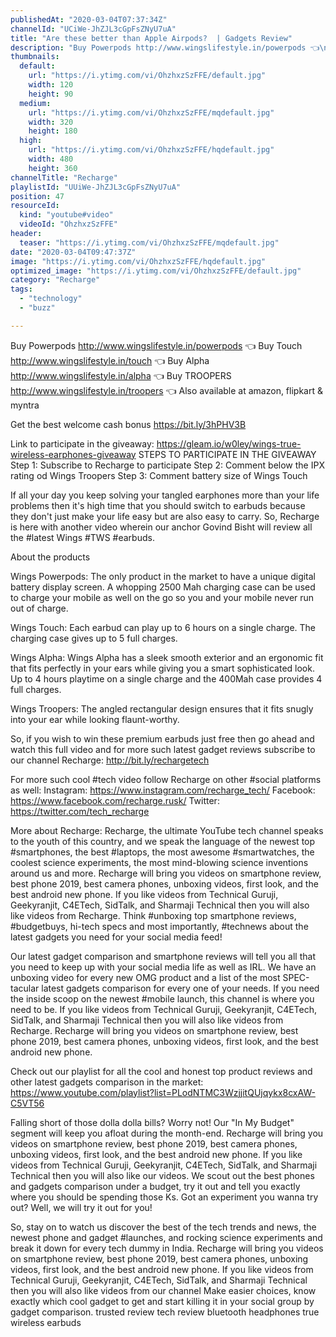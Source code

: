 ```yaml
---
publishedAt: "2020-03-04T07:37:34Z"
channelId: "UCiWe-JhZJL3cGpFsZNyU7uA"
title: "Are these better than Apple Airpods?  | Gadgets Review"
description: "Buy Powerpods http://www.wingslifestyle.in/powerpods 👈\nBuy Touch http://www.wingslifestyle.in/touch 👈\nBuy Alpha http://www.wingslifestyle.in/alpha 👈\nBuy TROOPERS http://www.wingslifestyle.in/troopers 👈\nAlso available at amazon, flipkart & myntra \n\nGet the best welcome cash bonus https://bit.ly/3hPHV3B\n\nLink to participate in the giveaway: https://gleam.io/w0ley/wings-true-wireless-earphones-giveaway \nSTEPS TO PARTICIPATE IN THE GIVEAWAY\nStep 1: Subscribe to Recharge to participate\nStep 2: Comment below the IPX rating od Wings Troopers\nStep 3: Comment battery size of Wings Touch\n\nIf all your day you keep solving your tangled earphones more than your life problems then it's high time that you should switch to earbuds because they don't just make your life easy but are also easy to carry. So, Recharge is here with another video wherein our anchor Govind Bisht will review all the #latest Wings #TWS #earbuds.\n\nAbout the products\n\nWings Powerpods: The only product in the market to have a unique digital battery display screen. A whopping 2500 Mah charging case can be used to charge your mobile as well on the go so you and your mobile never run out of charge. \n\nWings Touch: Each earbud can play up to 6 hours on a single charge. The charging case gives up to 5 full charges. \n\nWings Alpha: Wings Alpha has a sleek smooth exterior and an ergonomic fit that fits perfectly in your ears while giving you a smart sophisticated look. Up to 4 hours playtime on a single charge and the 400Mah case provides 4 full charges.\n\nWings Troopers: The angled rectangular design ensures that it fits snugly into your ear while looking flaunt-worthy. \n\nSo, if you wish to win these premium earbuds just free then go ahead and watch this full video and for more such latest gadget reviews subscribe to our channel Recharge: http://bit.ly/rechargetech\n\nFor more such cool #tech video follow Recharge on other #social platforms as well: Instagram: https://www.instagram.com/recharge_tech/ Facebook: https://www.facebook.com/recharge.rusk/ Twitter: https://twitter.com/tech_recharge\n\nMore about Recharge: Recharge, the ultimate YouTube tech channel speaks to the youth of this country, and we speak the language of the newest top #smartphones, the best #laptops, the most awesome #smartwatches, the coolest science experiments, the most mind-blowing science inventions around us and more. Recharge will bring you videos on smartphone review, best phone 2019, best camera phones, unboxing videos, first look, and the best android new phone. If you like videos from Technical Guruji, Geekyranjit, C4ETech, SidTalk, and Sharmaji Technical then you will also like videos from Recharge. Think #unboxing top smartphone reviews, #budgetbuys, hi-tech specs and most importantly, #technews about the latest gadgets you need for your social media feed!\n\nOur latest gadget comparison and smartphone reviews will tell you all that you need to keep up with your social media life as well as IRL. We have an unboxing video for every new OMG product and a list of the most SPEC-tacular latest gadgets comparison for every one of your needs. If you need the inside scoop on the newest #mobile launch, this channel is where you need to be. If you like videos from Technical Guruji, Geekyranjit, C4ETech, SidTalk, and Sharmaji Technical then you will also like videos from Recharge. Recharge will bring you videos on smartphone review, best phone 2019, best camera phones, unboxing videos, first look, and the best android new phone.\n\nCheck out our playlist for all the cool and honest top product reviews and other latest gadgets comparison in the market: https://www.youtube.com/playlist?list=PLodNTMC3WzjjitQUjqykx8cxAW-C5VT56\n\nFalling short of those dolla dolla bills? Worry not! Our \"In My Budget\" segment will keep you afloat during the month-end. Recharge will bring you videos on smartphone review, best phone 2019, best camera phones, unboxing videos, first look, and the best android new phone. If you like videos from Technical Guruji, Geekyranjit, C4ETech, SidTalk, and Sharmaji Technical then you will also like our videos. We scout out the best phones and gadgets comparison under a budget, try it out and tell you exactly where you should be spending those Ks. Got an experiment you wanna try out? Well, we will try it out for you!\n\nSo, stay on to watch us discover the best of the tech trends and news, the newest phone and gadget\n#launches, and rocking science experiments and break it down for every tech dummy in India. Recharge will bring you videos on smartphone review, best phone 2019, best camera phones, unboxing videos, first look, and the best android new phone. If you like videos from Technical Guruji, Geekyranjit, C4ETech, SidTalk, and Sharmaji Technical then you will also like videos from our channel Make easier choices, know exactly which cool gadget to get and start killing it in your social group by gadget comparison. trusted review tech review bluetooth headphones true wireless earbuds"
thumbnails:
  default:
    url: "https://i.ytimg.com/vi/OhzhxzSzFFE/default.jpg"
    width: 120
    height: 90
  medium:
    url: "https://i.ytimg.com/vi/OhzhxzSzFFE/mqdefault.jpg"
    width: 320
    height: 180
  high:
    url: "https://i.ytimg.com/vi/OhzhxzSzFFE/hqdefault.jpg"
    width: 480
    height: 360
channelTitle: "Recharge"
playlistId: "UUiWe-JhZJL3cGpFsZNyU7uA"
position: 47
resourceId:
  kind: "youtube#video"
  videoId: "OhzhxzSzFFE"
header:
  teaser: "https://i.ytimg.com/vi/OhzhxzSzFFE/mqdefault.jpg"
date: "2020-03-04T09:47:37Z"
image: "https://i.ytimg.com/vi/OhzhxzSzFFE/hqdefault.jpg"
optimized_image: "https://i.ytimg.com/vi/OhzhxzSzFFE/default.jpg"
category: "Recharge"
tags:
  - "technology"
  - "buzz"

---
```

Buy Powerpods http://www.wingslifestyle.in/powerpods 👈
Buy Touch http://www.wingslifestyle.in/touch 👈
Buy Alpha http://www.wingslifestyle.in/alpha 👈
Buy TROOPERS http://www.wingslifestyle.in/troopers 👈
Also available at amazon, flipkart & myntra 

Get the best welcome cash bonus https://bit.ly/3hPHV3B

Link to participate in the giveaway: https://gleam.io/w0ley/wings-true-wireless-earphones-giveaway 
STEPS TO PARTICIPATE IN THE GIVEAWAY
Step 1: Subscribe to Recharge to participate
Step 2: Comment below the IPX rating od Wings Troopers
Step 3: Comment battery size of Wings Touch

If all your day you keep solving your tangled earphones more than your life problems then it's high time that you should switch to earbuds because they don't just make your life easy but are also easy to carry. So, Recharge is here with another video wherein our anchor Govind Bisht will review all the #latest Wings #TWS #earbuds.

About the products

Wings Powerpods: The only product in the market to have a unique digital battery display screen. A whopping 2500 Mah charging case can be used to charge your mobile as well on the go so you and your mobile never run out of charge. 

Wings Touch: Each earbud can play up to 6 hours on a single charge. The charging case gives up to 5 full charges. 

Wings Alpha: Wings Alpha has a sleek smooth exterior and an ergonomic fit that fits perfectly in your ears while giving you a smart sophisticated look. Up to 4 hours playtime on a single charge and the 400Mah case provides 4 full charges.

Wings Troopers: The angled rectangular design ensures that it fits snugly into your ear while looking flaunt-worthy. 

So, if you wish to win these premium earbuds just free then go ahead and watch this full video and for more such latest gadget reviews subscribe to our channel Recharge: http://bit.ly/rechargetech

For more such cool #tech video follow Recharge on other #social platforms as well: Instagram: https://www.instagram.com/recharge_tech/ Facebook: https://www.facebook.com/recharge.rusk/ Twitter: https://twitter.com/tech_recharge

More about Recharge: Recharge, the ultimate YouTube tech channel speaks to the youth of this country, and we speak the language of the newest top #smartphones, the best #laptops, the most awesome #smartwatches, the coolest science experiments, the most mind-blowing science inventions around us and more. Recharge will bring you videos on smartphone review, best phone 2019, best camera phones, unboxing videos, first look, and the best android new phone. If you like videos from Technical Guruji, Geekyranjit, C4ETech, SidTalk, and Sharmaji Technical then you will also like videos from Recharge. Think #unboxing top smartphone reviews, #budgetbuys, hi-tech specs and most importantly, #technews about the latest gadgets you need for your social media feed!

Our latest gadget comparison and smartphone reviews will tell you all that you need to keep up with your social media life as well as IRL. We have an unboxing video for every new OMG product and a list of the most SPEC-tacular latest gadgets comparison for every one of your needs. If you need the inside scoop on the newest #mobile launch, this channel is where you need to be. If you like videos from Technical Guruji, Geekyranjit, C4ETech, SidTalk, and Sharmaji Technical then you will also like videos from Recharge. Recharge will bring you videos on smartphone review, best phone 2019, best camera phones, unboxing videos, first look, and the best android new phone.

Check out our playlist for all the cool and honest top product reviews and other latest gadgets comparison in the market: https://www.youtube.com/playlist?list=PLodNTMC3WzjjitQUjqykx8cxAW-C5VT56

Falling short of those dolla dolla bills? Worry not! Our "In My Budget" segment will keep you afloat during the month-end. Recharge will bring you videos on smartphone review, best phone 2019, best camera phones, unboxing videos, first look, and the best android new phone. If you like videos from Technical Guruji, Geekyranjit, C4ETech, SidTalk, and Sharmaji Technical then you will also like our videos. We scout out the best phones and gadgets comparison under a budget, try it out and tell you exactly where you should be spending those Ks. Got an experiment you wanna try out? Well, we will try it out for you!

So, stay on to watch us discover the best of the tech trends and news, the newest phone and gadget
#launches, and rocking science experiments and break it down for every tech dummy in India. Recharge will bring you videos on smartphone review, best phone 2019, best camera phones, unboxing videos, first look, and the best android new phone. If you like videos from Technical Guruji, Geekyranjit, C4ETech, SidTalk, and Sharmaji Technical then you will also like videos from our channel Make easier choices, know exactly which cool gadget to get and start killing it in your social group by gadget comparison. trusted review tech review bluetooth headphones true wireless earbuds